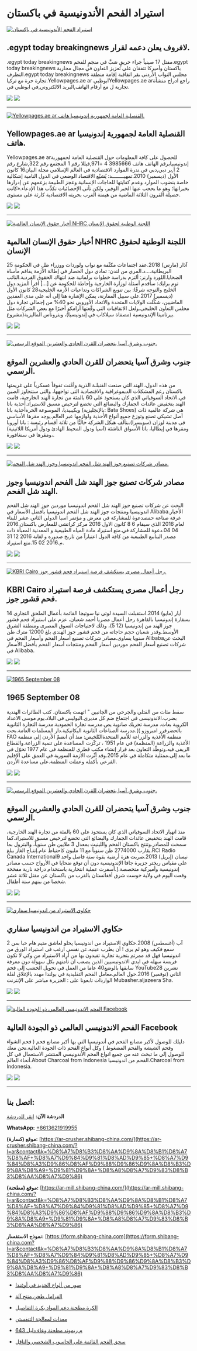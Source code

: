 # استيراد الفحم الأندونيسية في باكستان

<a href="https://swt.shibang-china.com/?l=ar&img&k=%D8%A7%D8%B3%D8%AA%D9%8A%D8%B1%D8%A7%D8%AF+%D8%A7%D9%84%D9%81%D8%AD%D9%85+%D8%A7%D9%84%D8%A3%D9%86%D8%AF%D9%88%D9%86%D9%8A%D8%B3%D9%8A%D8%A9+%D9%81%D9%8A+%D8%A8%D8%A7%D9%83%D8%B3%D8%AA%D8%A7%D9%86" target="_blank">![استيراد الفحم الأندونيسية في باكستان](http://static.shibang-china.com/all-800x300/560.jpg)</a>

## .egypt today breakingnews لافروف يعلن دعمه لقرار.
.egypt today breakingnews مقتل 17 صينياً جراء حريقٍ شبَّ في منجمٍ للفحم.egypt today breakingnews باكستان وأميركا تتفقان على تعزيز التعاون في مجال محاربة التطرف.egypt today breakingnews مجلس النواب الأردني يقر اتفاقية إقامة منطقة تجارة حرة مع تركيا.Yellowpages.ae ar  ابوظبيYellowpages.ae arراجع ادراج منشأة تجارية ل مع أرقام الهاتف,البريد الالكتروني,في ابوظبي في.


<a href="https://whatsapp.shibangsoft.com/WhatsApp.php" target="_blank" title="WhatsApp">![](http://static.shibang-china.com/icon/whatsapp.png)</a> <a href="https://swt.shibang-china.com/?l=ar&icon&k=%D8%A7%D8%B3%D8%AA%D9%8A%D8%B1%D8%A7%D8%AF+%D8%A7%D9%84%D9%81%D8%AD%D9%85+%D8%A7%D9%84%D8%A3%D9%86%D8%AF%D9%88%D9%86%D9%8A%D8%B3%D9%8A%D8%A9+%D9%81%D9%8A+%D8%A8%D8%A7%D9%83%D8%B3%D8%AA%D8%A7%D9%86" target="_blank">![](http://static.shibang-china.com/icon/chat-ar.png)</a>

---

<a href="https://swt.shibang-china.com/?l=ar&img&k=%D8%A7%D8%B3%D8%AA%D9%8A%D8%B1%D8%A7%D8%AF+%D8%A7%D9%84%D9%81%D8%AD%D9%85+%D8%A7%D9%84%D8%A3%D9%86%D8%AF%D9%88%D9%86%D9%8A%D8%B3%D9%8A%D8%A9+%D9%81%D9%8A+%D8%A8%D8%A7%D9%83%D8%B3%D8%AA%D8%A7%D9%86" target="_blank">![Yellowpages.ae ar القنصلية العامة لجمهورية إندونيسيا هاتف.](http://static.shibang-china.com/all-800x300/166.jpg)</a>

## Yellowpages.ae ar القنصلية العامة لجمهورية إندونيسيا هاتف.
Yellowpages.ae arللحصول على كافة المعلومات حول القنصلية العامة لجمهورية إندونيسيابرقم الهاتف هاتف 3985666 4 +971,فيللا رقم 1 المجتمع رقم 322,شارع رقم 2 أ,بر دبي,دبي في.ندرة الموارد الاقتصادية في العالم الإسلامي مجلة البيان16 كانون الأول (ديسمبر) 2010.تمهيــــــــد: يُشيْع الاقتصاد الوضعي في الدول النامية إشكالية خاصة بنضوب الموارد وعدم كفايتها للحاجات الإنسانية وعجز الطبيعة بزعمهم عن إدرارها بخيراتها؛ وهو ما يحجب عنها الخير الوفير، ولكن تأتي الإحصائيات تكذِّب هذا الإدعاء.«كانت حصيلة القرون الثلاثة الماضية من هيمنة الغرب بحريته الاقتصادية كارثة على مستوى.


<a href="https://whatsapp.shibangsoft.com/WhatsApp.php" target="_blank" title="WhatsApp">![](http://static.shibang-china.com/icon/whatsapp.png)</a> <a href="https://swt.shibang-china.com/?l=ar&icon&k=%D8%A7%D8%B3%D8%AA%D9%8A%D8%B1%D8%A7%D8%AF+%D8%A7%D9%84%D9%81%D8%AD%D9%85+%D8%A7%D9%84%D8%A3%D9%86%D8%AF%D9%88%D9%86%D9%8A%D8%B3%D9%8A%D8%A9+%D9%81%D9%8A+%D8%A8%D8%A7%D9%83%D8%B3%D8%AA%D8%A7%D9%86" target="_blank">![](http://static.shibang-china.com/icon/chat-ar.png)</a>

---

<a href="https://swt.shibang-china.com/?l=ar&img&k=%D8%A7%D8%B3%D8%AA%D9%8A%D8%B1%D8%A7%D8%AF+%D8%A7%D9%84%D9%81%D8%AD%D9%85+%D8%A7%D9%84%D8%A3%D9%86%D8%AF%D9%88%D9%86%D9%8A%D8%B3%D9%8A%D8%A9+%D9%81%D9%8A+%D8%A8%D8%A7%D9%83%D8%B3%D8%AA%D8%A7%D9%86" target="_blank">![أخبار حقوق الإنسان العالمية NHRC اللجنة الوطنية لحقوق الإنسان](http://static.shibang-china.com/all-800x300/941.jpg)</a>

## أخبار حقوق الإنسان العالمية NHRC اللجنة الوطنية لحقوق الإنسان
25 آذار (مارس) 2018.عقد اجتماعات مكثّفة مع نواب ولوردات ووزراء ظل في الحكومة البريطانية….د.المري من لندن: تمادي دول الحصار في إطالة الأزمة يفاقم مأساة الضحايا.اللورد وارنر: ألتزم بدراسة خطوات برلمانية ضد انتهاك الحقوق الفردية.النائب توم برايك: سأقدم أسئلة لوزارة الخارجية وإحاطة للحكومة عن […] اقرأ المزيد.دول الخليج والتوجه شرقًا: بين تنويع الشراكات وتداعيات الأزمة الخليجية28 كانون الأول (ديسمبر) 2017.على سبيل المقارنة، يمكن الإشارة هنا إلى أنه على مدى العقدين الماضيين، شكَّلت الولايات المتحدة والاتحاد الأوروبي نحو 40% من إجمالي تجارة دول مجلس التعاون الخليجي.ولعل الاتفاقيات التي وقَّعتها أرامكو أخيرًا مع بعض الشركات مثل بيرتامينا الإندونيسية (مصفاة سيلاكاب في إندونيسيا)، وبتروناس الماليزية(مشروع.


<a href="https://whatsapp.shibangsoft.com/WhatsApp.php" target="_blank" title="WhatsApp">![](http://static.shibang-china.com/icon/whatsapp.png)</a> <a href="https://swt.shibang-china.com/?l=ar&icon&k=%D8%A7%D8%B3%D8%AA%D9%8A%D8%B1%D8%A7%D8%AF+%D8%A7%D9%84%D9%81%D8%AD%D9%85+%D8%A7%D9%84%D8%A3%D9%86%D8%AF%D9%88%D9%86%D9%8A%D8%B3%D9%8A%D8%A9+%D9%81%D9%8A+%D8%A8%D8%A7%D9%83%D8%B3%D8%AA%D8%A7%D9%86" target="_blank">![](http://static.shibang-china.com/icon/chat-ar.png)</a>

---

<a href="https://swt.shibang-china.com/?l=ar&img&k=%D8%A7%D8%B3%D8%AA%D9%8A%D8%B1%D8%A7%D8%AF+%D8%A7%D9%84%D9%81%D8%AD%D9%85+%D8%A7%D9%84%D8%A3%D9%86%D8%AF%D9%88%D9%86%D9%8A%D8%B3%D9%8A%D8%A9+%D9%81%D9%8A+%D8%A8%D8%A7%D9%83%D8%B3%D8%AA%D8%A7%D9%86" target="_blank">![جنوب وشرق آسيا يتحضران للقرن الحادي والعشرين الموقع الرسمي.](http://static.shibang-china.com/all-800x300/1451.jpg)</a>

## جنوب وشرق آسيا يتحضران للقرن الحادي والعشرين الموقع الرسمي.
من هذه الدول، الهند التي صنعت القنبلـة الذرية وأمَّنت تفوقاً عسكرياً على غريمتها باكستان رغم المشكلات الديموغرافية والاقتصادية التي تواجهها، والتي ستتجاوز الصين في.الاتحاد السوفياتي الذي كان يستحوذ على 60 بالمئة من تجارة الهند الخارجية، قامت الهند بتخفيض عائدات الجمارك والبضائع التي تخضع لترخيص مسبق للاستيراد.أحذية باتا ويكيبيديا، الموسوعة الحرةأحذية باتا (بالإنجليزية: Bata Shoes) هي شركة عالمية ذات أصل تشيكي تصنع وتوزع جميع أنواع الأحذية ولوازمها عبر العالم.يوجد مقرها الأساسي في مدينة لوزان (سويسرا).يتألف هيكل الشركة حاليًّا من ثلاثة أقسام رئيسة : باتا أوروبا ومقرها في إيطاليا، باتا الأسواق الناشئة (آسيا ودول المحيط الهادئ ودول أمريكا اللاتينية) ومقرها في سنغافورة،.


<a href="https://whatsapp.shibangsoft.com/WhatsApp.php" target="_blank" title="WhatsApp">![](http://static.shibang-china.com/icon/whatsapp.png)</a> <a href="https://swt.shibang-china.com/?l=ar&icon&k=%D8%A7%D8%B3%D8%AA%D9%8A%D8%B1%D8%A7%D8%AF+%D8%A7%D9%84%D9%81%D8%AD%D9%85+%D8%A7%D9%84%D8%A3%D9%86%D8%AF%D9%88%D9%86%D9%8A%D8%B3%D9%8A%D8%A9+%D9%81%D9%8A+%D8%A8%D8%A7%D9%83%D8%B3%D8%AA%D8%A7%D9%86" target="_blank">![](http://static.shibang-china.com/icon/chat-ar.png)</a>

---

<a href="https://swt.shibang-china.com/?l=ar&img&k=%D8%A7%D8%B3%D8%AA%D9%8A%D8%B1%D8%A7%D8%AF+%D8%A7%D9%84%D9%81%D8%AD%D9%85+%D8%A7%D9%84%D8%A3%D9%86%D8%AF%D9%88%D9%86%D9%8A%D8%B3%D9%8A%D8%A9+%D9%81%D9%8A+%D8%A8%D8%A7%D9%83%D8%B3%D8%AA%D8%A7%D9%86" target="_blank">![مصادر شركات تصنيع جوز الهند شل الفحم اندونيسيا وجوز الهند شل الفحم.](http://static.shibang-china.com/all-800x300/1269.jpg)</a>

## مصادر شركات تصنيع جوز الهند شل الفحم اندونيسيا وجوز الهند شل الفحم.
البحث عن شركات تصنيع جوز الهند شل الفحم اندونيسيا موردين جوز الهند شل الفحم اندونيسيا ومنتجات جوز الهند شل الفحم اندونيسيا بأفضل الأسعار في Alibaba.الأخبار غرفة صناعة حمصدعوة للمشاركة في معرض و مؤتمر اسيا الدولي الثاني عشر للبناء لعام 2016 الذي سيقام 6 8 كانون الاول 2016 مركز كراتشي للمعارض باكستان.2016 04 04.دعوة للمشاركة في.منع استيراد مادة المياه الطبيعية و المعدنية المعبأة ذات مصدر الينابيع الطبيعية من كافة الدول اعتباراً من تاريخ صدوره و لغاية 2016 12 31 م.2016 02 15.منع استيراد.


<a href="https://whatsapp.shibangsoft.com/WhatsApp.php" target="_blank" title="WhatsApp">![](http://static.shibang-china.com/icon/whatsapp.png)</a> <a href="https://swt.shibang-china.com/?l=ar&icon&k=%D8%A7%D8%B3%D8%AA%D9%8A%D8%B1%D8%A7%D8%AF+%D8%A7%D9%84%D9%81%D8%AD%D9%85+%D8%A7%D9%84%D8%A3%D9%86%D8%AF%D9%88%D9%86%D9%8A%D8%B3%D9%8A%D8%A9+%D9%81%D9%8A+%D8%A8%D8%A7%D9%83%D8%B3%D8%AA%D8%A7%D9%86" target="_blank">![](http://static.shibang-china.com/icon/chat-ar.png)</a>

---

<a href="https://swt.shibang-china.com/?l=ar&img&k=%D8%A7%D8%B3%D8%AA%D9%8A%D8%B1%D8%A7%D8%AF+%D8%A7%D9%84%D9%81%D8%AD%D9%85+%D8%A7%D9%84%D8%A3%D9%86%D8%AF%D9%88%D9%86%D9%8A%D8%B3%D9%8A%D8%A9+%D9%81%D9%8A+%D8%A8%D8%A7%D9%83%D8%B3%D8%AA%D8%A7%D9%86" target="_blank">![KBRI Cairo رجل أعمال مصرى يستكشف فرصة استيراد فحم قشور جوز.](http://static.shibang-china.com/all-800x300/493.jpg)</a>

## KBRI Cairo رجل أعمال مصرى يستكشف فرصة استيراد فحم قشور جوز.
14 أيار (مايو) 2014.​استقبلت السيدة لوتى نيا سوتيجا القائمة بأعمال الملحق التجارى بسفارة إندونيسيا بالقاهرة رجل أعمال مصريا أحمد شعبان، عزم على استيراد فحم قشور جوز الهند من إندونيسيا (12 5)، وذلك لاحتياجات السوق المصرى ومنطقة الشرق الأوسط.وقدر شعبان حجم حاجاته من فحم قشور جوز الهندى بلغ 12000 مترك طن سنويا يساوى.مصادر شركات تصنيع أسعار الفحم وأسعار الفحم في Alibabaالبحث عن شركات تصنيع أسعار الفحم موردين أسعار الفحم ومنتجات أسعار الفحم بأفضل الأسعار في Alibaba.


<a href="https://whatsapp.shibangsoft.com/WhatsApp.php" target="_blank" title="WhatsApp">![](http://static.shibang-china.com/icon/whatsapp.png)</a> <a href="https://swt.shibang-china.com/?l=ar&icon&k=%D8%A7%D8%B3%D8%AA%D9%8A%D8%B1%D8%A7%D8%AF+%D8%A7%D9%84%D9%81%D8%AD%D9%85+%D8%A7%D9%84%D8%A3%D9%86%D8%AF%D9%88%D9%86%D9%8A%D8%B3%D9%8A%D8%A9+%D9%81%D9%8A+%D8%A8%D8%A7%D9%83%D8%B3%D8%AA%D8%A7%D9%86" target="_blank">![](http://static.shibang-china.com/icon/chat-ar.png)</a>

---

<a href="https://swt.shibang-china.com/?l=ar&img&k=%D8%A7%D8%B3%D8%AA%D9%8A%D8%B1%D8%A7%D8%AF+%D8%A7%D9%84%D9%81%D8%AD%D9%85+%D8%A7%D9%84%D8%A3%D9%86%D8%AF%D9%88%D9%86%D9%8A%D8%B3%D9%8A%D8%A9+%D9%81%D9%8A+%D8%A8%D8%A7%D9%83%D8%B3%D8%AA%D8%A7%D9%86" target="_blank">![1965 September 08](http://static.shibang-china.com/all-800x300/711.jpg)</a>

## 1965 September 08
سقط مئات من القتلى والجرحى من الجانبين &quot; اتهمت باكستان. كتب الطائرات الهندية بضرب.الاندونيسى في اجتماع ضم كل مديرى.البوليس في البلاد.يوم موسى الاعداد الكروية بعات. مدرسة تحريك صانوية يص.مدرسه تجارة الحمودية.مدرسة التجارة الثانوية بالحضرقرر امبروزو )).مدرسة الصناعات الثانوية اليكانيكية.دار المسلمات العامة.بحث FAO منظمة الأغذية والزراعة للأمم المتحدةالتّلخيص: منذ أن انضمّ الأردن إلى منظمة الأغذية والزراعة (المنظمة) في عام 1951 ، تركّزت المساعدة على تنمية الزراعة.والقطاع الريفي فيه.وتوطّد التعاون بعد قرار إنشاء مكتب قطري للمنظمة في عام 1977 تحوّل في ما بعد إلى.ممثلية متكاملة في عام 2015.وقد أثّرت الأزمة السورية في العمق على الإقليم الفرعي بأكمله وعملت المنظمة.على مساعدة الأردن.


<a href="https://whatsapp.shibangsoft.com/WhatsApp.php" target="_blank" title="WhatsApp">![](http://static.shibang-china.com/icon/whatsapp.png)</a> <a href="https://swt.shibang-china.com/?l=ar&icon&k=%D8%A7%D8%B3%D8%AA%D9%8A%D8%B1%D8%A7%D8%AF+%D8%A7%D9%84%D9%81%D8%AD%D9%85+%D8%A7%D9%84%D8%A3%D9%86%D8%AF%D9%88%D9%86%D9%8A%D8%B3%D9%8A%D8%A9+%D9%81%D9%8A+%D8%A8%D8%A7%D9%83%D8%B3%D8%AA%D8%A7%D9%86" target="_blank">![](http://static.shibang-china.com/icon/chat-ar.png)</a>

---

<a href="https://swt.shibang-china.com/?l=ar&img&k=%D8%A7%D8%B3%D8%AA%D9%8A%D8%B1%D8%A7%D8%AF+%D8%A7%D9%84%D9%81%D8%AD%D9%85+%D8%A7%D9%84%D8%A3%D9%86%D8%AF%D9%88%D9%86%D9%8A%D8%B3%D9%8A%D8%A9+%D9%81%D9%8A+%D8%A8%D8%A7%D9%83%D8%B3%D8%AA%D8%A7%D9%86" target="_blank">![جنوب وشرق آسيا يتحضران للقرن الحادي والعشرين الموقع الرسمي.](http://static.shibang-china.com/all-800x300/1430.jpg)</a>

## جنوب وشرق آسيا يتحضران للقرن الحادي والعشرين الموقع الرسمي.
منذ انهيار الاتحاد السوفياتي الذي كان يستحوذ على 60 بالمئة من تجارة الهند الخارجية، قامت الهند بتخفيض عائدات الجمارك والبضائع التي تخضع لترخيص مسبق للاستيراد.كما سمحت للمصادر.وتنتج باكستان الفحم واللينيت بمعدل 3 ملايين طن سنوياً، والبترول بما يقارب 2774000 طن سنوياً مع 11 مليون كاحتياط عام.إنتـاج الغاز يبلغ.RCI Radio Canada International9 نيسان (إبريل) 2013.ضربت هزة أرضية بقوة ستة فاصل واحد على مقياس ريختر جزيرة جافا الإندونيسية دون أن توقع ضحايا في الأرواح حسب مصادر إندونيسية وأميركية متخصصة.[.أسفرت عملية انتحارية باستخدام دراجة نارية مفخخة وقعت اليوم في ولاية خوست شرق أفغانستان بالقرب من باكستان عن مقتل ثلاثة عشر شخصا من بينهم ستة أطفال.


<a href="https://whatsapp.shibangsoft.com/WhatsApp.php" target="_blank" title="WhatsApp">![](http://static.shibang-china.com/icon/whatsapp.png)</a> <a href="https://swt.shibang-china.com/?l=ar&icon&k=%D8%A7%D8%B3%D8%AA%D9%8A%D8%B1%D8%A7%D8%AF+%D8%A7%D9%84%D9%81%D8%AD%D9%85+%D8%A7%D9%84%D8%A3%D9%86%D8%AF%D9%88%D9%86%D9%8A%D8%B3%D9%8A%D8%A9+%D9%81%D9%8A+%D8%A8%D8%A7%D9%83%D8%B3%D8%AA%D8%A7%D9%86" target="_blank">![](http://static.shibang-china.com/icon/chat-ar.png)</a>

---

<a href="https://swt.shibang-china.com/?l=ar&img&k=%D8%A7%D8%B3%D8%AA%D9%8A%D8%B1%D8%A7%D8%AF+%D8%A7%D9%84%D9%81%D8%AD%D9%85+%D8%A7%D9%84%D8%A3%D9%86%D8%AF%D9%88%D9%86%D9%8A%D8%B3%D9%8A%D8%A9+%D9%81%D9%8A+%D8%A8%D8%A7%D9%83%D8%B3%D8%AA%D8%A7%D9%86" target="_blank">![حكاوي الاستيراد من اندونيسيا سفاري](http://static.shibang-china.com/all-800x300/603.jpg)</a>

## حكاوي الاستيراد من اندونيسيا سفاري
2 آب (أغسطس) 2008.حكاوي الاستيراد من اندونيسيا يحلو لعاشق متيم هام حبا بمن سمع فكيف وهو لم يرى ! أن يطرب عينيه.عن نفسي ارغب في استيراد الورق من اندونيسيا فهل قد ممرتم بتجربة تجارية تفيدون بها من أراد الاستيراد من.وكي لا تكون فريسة سهله في ايدي الاندونيسيين الذين يصعب ان تأمنهم بكل سهولة دون معرفة سابقها بالوضع40 عاما من العمل في تحويل الخشب إلى فحم YouTube28 تشرين الثاني (نوفمبر) 2016.حول العالم.معامل الفحم التقليدية في بولندا مهدد بالإغلاق لقلة الواردات تابعونا على : الجزيرة مباشر على الإنترنت Mubasher.aljazeera Sha.


<a href="https://whatsapp.shibangsoft.com/WhatsApp.php" target="_blank" title="WhatsApp">![](http://static.shibang-china.com/icon/whatsapp.png)</a> <a href="https://swt.shibang-china.com/?l=ar&icon&k=%D8%A7%D8%B3%D8%AA%D9%8A%D8%B1%D8%A7%D8%AF+%D8%A7%D9%84%D9%81%D8%AD%D9%85+%D8%A7%D9%84%D8%A3%D9%86%D8%AF%D9%88%D9%86%D9%8A%D8%B3%D9%8A%D8%A9+%D9%81%D9%8A+%D8%A8%D8%A7%D9%83%D8%B3%D8%AA%D8%A7%D9%86" target="_blank">![](http://static.shibang-china.com/icon/chat-ar.png)</a>

---

<a href="https://swt.shibang-china.com/?l=ar&img&k=%D8%A7%D8%B3%D8%AA%D9%8A%D8%B1%D8%A7%D8%AF+%D8%A7%D9%84%D9%81%D8%AD%D9%85+%D8%A7%D9%84%D8%A3%D9%86%D8%AF%D9%88%D9%86%D9%8A%D8%B3%D9%8A%D8%A9+%D9%81%D9%8A+%D8%A8%D8%A7%D9%83%D8%B3%D8%AA%D8%A7%D9%86" target="_blank">![الفحم الاندونيسي العالمي ذو الجودة العالية‎ Facebook](http://static.shibang-china.com/all-800x300/821.jpg)</a>

## الفحم الاندونيسي العالمي ذو الجودة العالية‎ Facebook
دليلك للوصول لأكبر مصانع الفحم في أندونيسيا التي بها أكبر مصانع فحم ( فحم الشواء وفحم الشيشة والفحم المضغوط ) وكل أنواع الفحم ذات الجودة العالية.نحن معك للوصول إلي ما تبحث عنه من جميع انواع الفحم الأندونيسي المنتشر الاستعمال في كل أنحاء العالم.About Charcoal from Indonesia الفحم من اندونيسيا.Charcoal from Indonesia.

<a href="https://whatsapp.shibangsoft.com/WhatsApp.php" target="_blank" title="WhatsApp">![](http://static.shibang-china.com/icon/whatsapp.png)</a> <a href="https://swt.shibang-china.com/?l=ar&icon&k=%D8%A7%D8%B3%D8%AA%D9%8A%D8%B1%D8%A7%D8%AF+%D8%A7%D9%84%D9%81%D8%AD%D9%85+%D8%A7%D9%84%D8%A3%D9%86%D8%AF%D9%88%D9%86%D9%8A%D8%B3%D9%8A%D8%A9+%D9%81%D9%8A+%D8%A8%D8%A7%D9%83%D8%B3%D8%AA%D8%A7%D9%86" target="_blank">![](http://static.shibang-china.com/icon/chat-ar.png)</a>

---
## اتصل بنا:

**الدردشة الآن:** [انقر للدردشة](https://swt.shibang-china.com?l=ar&contact&k=%D8%A7%D8%B3%D8%AA%D9%8A%D8%B1%D8%A7%D8%AF+%D8%A7%D9%84%D9%81%D8%AD%D9%85+%D8%A7%D9%84%D8%A3%D9%86%D8%AF%D9%88%D9%86%D9%8A%D8%B3%D9%8A%D8%A9+%D9%81%D9%8A+%D8%A8%D8%A7%D9%83%D8%B3%D8%AA%D8%A7%D9%86)

**WhatsApp:**  [+8613621919955](https://whatsapp.shibangsoft.com/WhatsApp.php)

**موقع (كسارة):** [https://ar-crusher.shibang-china.com/](https://ar-crusher.shibang-china.com/?l=ar&contact&k=%D8%A7%D8%B3%D8%AA%D9%8A%D8%B1%D8%A7%D8%AF+%D8%A7%D9%84%D9%81%D8%AD%D9%85+%D8%A7%D9%84%D8%A3%D9%86%D8%AF%D9%88%D9%86%D9%8A%D8%B3%D9%8A%D8%A9+%D9%81%D9%8A+%D8%A8%D8%A7%D9%83%D8%B3%D8%AA%D8%A7%D9%86)

**موقع (مطحنة):** [https://ar-mill.shibang-china.com/](https://ar-mill.shibang-china.com/?l=ar&contact&k=%D8%A7%D8%B3%D8%AA%D9%8A%D8%B1%D8%A7%D8%AF+%D8%A7%D9%84%D9%81%D8%AD%D9%85+%D8%A7%D9%84%D8%A3%D9%86%D8%AF%D9%88%D9%86%D9%8A%D8%B3%D9%8A%D8%A9+%D9%81%D9%8A+%D8%A8%D8%A7%D9%83%D8%B3%D8%AA%D8%A7%D9%86)

**نموذج الاستفسار:** [https://form.shibang-china.com](https://form.shibang-china.com?l=ar&contact&k=%D8%A7%D8%B3%D8%AA%D9%8A%D8%B1%D8%A7%D8%AF+%D8%A7%D9%84%D9%81%D8%AD%D9%85+%D8%A7%D9%84%D8%A3%D9%86%D8%AF%D9%88%D9%86%D9%8A%D8%B3%D9%8A%D8%A9+%D9%81%D9%8A+%D8%A8%D8%A7%D9%83%D8%B3%D8%AA%D8%A7%D9%86)

* [صور من ألواح الحديد في أوغندا](../30/%D8%B5%D9%88%D8%B1%20%D9%85%D9%86%20%D8%A3%D9%84%D9%88%D8%A7%D8%AD%20%D8%A7%D9%84%D8%AD%D8%AF%D9%8A%D8%AF%20%D9%81%D9%8A%20%D8%A3%D9%88%D8%BA%D9%86%D8%AF%D8%A7.md)

* [الفرامل طحن منتج آلة](../30/%D8%A7%D9%84%D9%81%D8%B1%D8%A7%D9%85%D9%84%20%D8%B7%D8%AD%D9%86%20%D9%85%D9%86%D8%AA%D8%AC%20%D8%A2%D9%84%D8%A9.md)

* [الكرة مطحنة دعم المواد بكرة التفاصيل](../30/%D8%A7%D9%84%D9%83%D8%B1%D8%A9%20%D9%85%D8%B7%D8%AD%D9%86%D8%A9%20%D8%AF%D8%B9%D9%85%20%D8%A7%D9%84%D9%85%D9%88%D8%A7%D8%AF%20%D8%A8%D9%83%D8%B1%D8%A9%20%D8%A7%D9%84%D8%AA%D9%81%D8%A7%D8%B5%D9%8A%D9%84.md)

* [معدات لمعالجة التنغستن](../29/%D9%85%D8%B9%D8%AF%D8%A7%D8%AA%20%D9%84%D9%85%D8%B9%D8%A7%D9%84%D8%AC%D8%A9%20%D8%A7%D9%84%D8%AA%D9%86%D8%BA%D8%B3%D8%AA%D9%86.md)

* [م ريموند مطحنة وعاء دليل 643](../30/%D9%85%20%D8%B1%D9%8A%D9%85%D9%88%D9%86%D8%AF%20%D9%85%D8%B7%D8%AD%D9%86%D8%A9%20%D9%88%D8%B9%D8%A7%D8%A1%20%D8%AF%D9%84%D9%8A%D9%84%20643.md)

* [سحق الفحم القائمة على الحاسوب الشخصي والناقل](../30/%D8%B3%D8%AD%D9%82%20%D8%A7%D9%84%D9%81%D8%AD%D9%85%20%D8%A7%D9%84%D9%82%D8%A7%D8%A6%D9%85%D8%A9%20%D8%B9%D9%84%D9%89%20%D8%A7%D9%84%D8%AD%D8%A7%D8%B3%D9%88%D8%A8%20%D8%A7%D9%84%D8%B4%D8%AE%D8%B5%D9%8A%20%D9%88%D8%A7%D9%84%D9%86%D8%A7%D9%82%D9%84.md)
